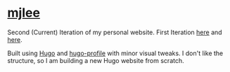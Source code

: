 # [mjlee](https://mjlee.dev)
Second (Current) Iteration of my personal website.
First Iteration [here](https://github.com/MMJLee/be-mjlee) and [here](https://github.com/MMJLee/2truths1lievuejs). 

Built using [Hugo](https://gohugo.io/) and [hugo-profile](https://github.com/gurusabarish/hugo-profile) with minor visual tweaks.
I don't like the structure, so I am building a new Hugo website from scratch.
